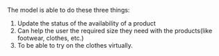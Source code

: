 The model is able to do these three things:
1. Update the status of the availability of a product
2. Can help the user the required size they need with the products(like footwear, clothes, etc.)
3. To be able to try on the clothes virtually.
